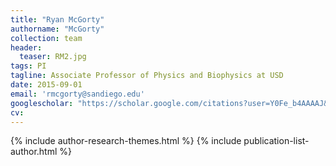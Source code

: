 ```yaml
---
title: "Ryan McGorty"
authorname: "McGorty"
collection: team
header:
  teaser: RM2.jpg
tags: PI
tagline: Associate Professor of Physics and Biophysics at USD
date: 2015-09-01
email: 'rmcgorty@sandiego.edu'
googlescholar: "https://scholar.google.com/citations?user=Y0Fe_b4AAAAJ&hl=en"
cv: 
---
```


{% include author-research-themes.html %}
{% include publication-list-author.html %}